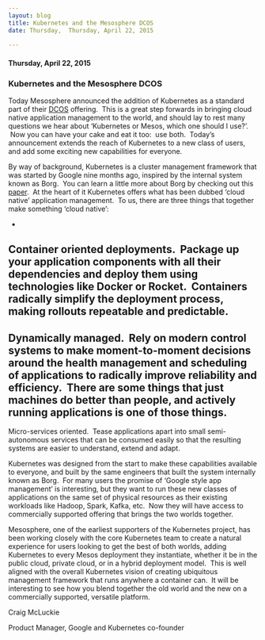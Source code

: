 ```yaml
---
layout: blog
title: Kubernetes and the Mesosphere DCOS
date: Thursday,  Thursday, April 22, 2015 
 
---
```

#### Thursday, April 22, 2015 
### Kubernetes and the Mesosphere DCOS 
  

Today Mesosphere announced the addition of Kubernetes as a standard part of their [DCOS](https://mesosphere.com/product/) offering. &nbsp;This is a great step forwards in bringing cloud native application management to the world, and should lay to rest many questions we hear about ‘Kubernetes or Mesos, which one should I use?’. &nbsp;Now you can have your cake and eat it too: &nbsp;use both. &nbsp;Today’s announcement extends the reach of Kubernetes to a new class of users, and add some exciting new capabilities for everyone.

By way of background, Kubernetes is a cluster management framework that was started by Google nine months ago, inspired by the internal system known as Borg. &nbsp;You can learn a little more about Borg by checking out this [paper](http://research.google.com/pubs/pub43438.html). &nbsp;At the heart of it Kubernetes offers what has been dubbed ‘cloud native’ application management. &nbsp;To us, there are three things that together make something ‘cloud native’:
  

- 
Container oriented deployments. &nbsp;Package up your application components with all their dependencies and deploy them using technologies like Docker or Rocket. &nbsp;Containers radically simplify the deployment process, making rollouts repeatable and predictable.
- 
Dynamically managed. &nbsp;Rely on modern control systems to make moment-to-moment decisions around the health management and scheduling of applications to radically improve reliability and efficiency. &nbsp;There are some things that just machines do better than people, and actively running applications is one of those things. &nbsp;
- 
Micro-services oriented. &nbsp;Tease applications apart into small semi-autonomous services that can be consumed easily so that the resulting systems are easier to understand, extend and adapt.
  

Kubernetes was designed from the start to make these capabilities available to everyone, and built by the same engineers that built the system internally known as Borg. &nbsp;For many users the promise of ‘Google style app management’ is interesting, but they want to run these new classes of applications on the same set of physical resources as their existing workloads like Hadoop, Spark, Kafka, etc. &nbsp;Now they will have access to commercially supported offering that brings the two worlds together.
  

Mesosphere, one of the earliest supporters of the Kubernetes project, has been working closely with the core Kubernetes team to create a natural experience for users looking to get the best of both worlds, adding Kubernetes to every Mesos deployment they instantiate, whether it be in the public cloud, private cloud, or in a hybrid deployment model. &nbsp;This is well aligned with the overall Kubernetes vision of creating ubiquitous management framework that runs anywhere a container can. &nbsp;It will be interesting to see how you blend together the old world and the new on a commercially supported, versatile platform.
  

Craig McLuckie

Product Manager, Google and Kubernetes co-founder
